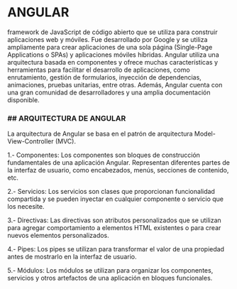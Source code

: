 # ANGULAR
framework de JavaScript de código abierto que se utiliza para construir aplicaciones web y móviles. Fue desarrollado por Google y se utiliza ampliamente para crear aplicaciones de una sola página (Single-Page Applications o SPAs) y aplicaciones móviles híbridas. Angular utiliza una arquitectura basada en componentes y ofrece muchas características y herramientas para facilitar el desarrollo de aplicaciones, como enrutamiento, gestión de formularios, inyección de dependencias, animaciones, pruebas unitarias, entre otras. Además, Angular cuenta con una gran comunidad de desarrolladores y una amplia documentación disponible.

### ## ARQUITECTURA DE ANGULAR
La arquitectura de Angular se basa en el patrón de arquitectura Model-View-Controller (MVC).

1.- Componentes: Los componentes son bloques de construcción fundamentales de una aplicación Angular. Representan diferentes partes de la interfaz de usuario, como encabezados, menús, secciones de contenido, etc.

2.- Servicios: Los servicios son clases que proporcionan funcionalidad compartida y se pueden inyectar en cualquier componente o servicio que los necesite.

3.- Directivas: Las directivas son atributos personalizados que se utilizan para agregar comportamiento a elementos HTML existentes o para crear nuevos elementos personalizados.

4.- Pipes: Los pipes se utilizan para transformar el valor de una propiedad antes de mostrarlo en la interfaz de usuario.

5.- Módulos: Los módulos se utilizan para organizar los componentes, servicios y otros artefactos de una aplicación en bloques funcionales.